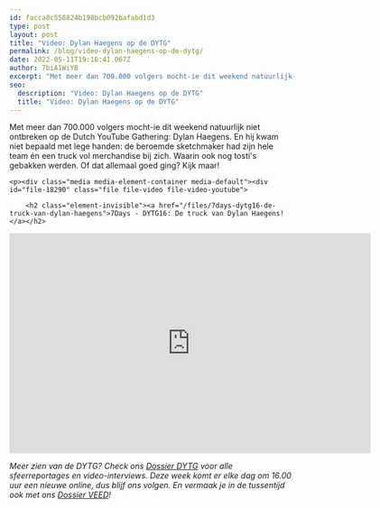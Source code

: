 ```yaml
---
id: facca8c558824b198bcb092bafabd1d3
type: post
layout: post
title: "Video: Dylan Haegens op de DYTG"
permalink: /blog/video-dylan-haegens-op-de-dytg/
date: 2022-05-11T19:16:41.067Z
author: 7biA1WiYB
excerpt: "Met meer dan 700.000 volgers mocht-ie dit weekend natuurlijk niet ontbreken op de Dutch YouTube Gathering: Dylan Haegens. En hij kwam niet bepaald met lege handen: de beroemde sketchmaker had zijn hele team én een truck vol merchandise bij zich. Waarin ook nog tosti's gebakken werden. Of dat allemaal goed ging? Kijk maar!  "
seo:
  description: "Video: Dylan Haegens op de DYTG"
  title: "Video: Dylan Haegens op de DYTG"
---
```

Met meer dan 700.000 volgers mocht-ie dit weekend natuurlijk niet ontbreken op de Dutch YouTube Gathering: Dylan Haegens. En hij kwam niet bepaald met lege handen: de beroemde sketchmaker had zijn hele team én een truck vol merchandise bij zich. Waarin ook nog tosti's gebakken werden. Of dat allemaal goed ging? Kijk maar!  

    <p><div class="media media-element-container media-default"><div id="file-18290" class="file file-video file-video-youtube">

        <h2 class="element-invisible"><a href="/files/7days-dytg16-de-truck-van-dylan-haegens">7Days - DYTG16: De truck van Dylan Haegens!</a></h2>
    
  
  <div class="content">
    <div class="media-youtube-video media-element file-default media-youtube-1">
  <iframe class="media-youtube-player" width="640" height="390" title="7Days - DYTG16: De truck van Dylan Haegens!" src="https://www.youtube.com/embed/0bchfgPpxPY?wmode=opaque&controls=" name="7Days - DYTG16: De truck van Dylan Haegens!" frameborder="0" allowfullscreen="">Video van 7Days - DYTG16: De truck van Dylan Haegens!</iframe>
</div>
  </div>

  
</div>
</div>
<p><em>Meer zien van de DYTG? Check ons <a href="https://7dagen.netlify.app/dytg">Dossier DYTG</a> voor alle sfeerreportages en video-interviews. Deze week komt er elke dag om 16.00 uur een nieuwe online, dus blijf ons volgen. En vermaak je in de tussentijd ook met ons <a href="https://7dagen.netlify.app/veed">Dossier VEED</a>!</em></p>  
